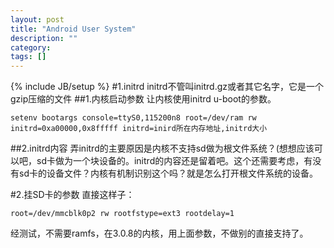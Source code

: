 ```yaml
---
layout: post
title: "Android User System"
description: ""
category: 
tags: []
---
```

{% include JB/setup %}
#1.initrd
initrd不管叫initrd.gz或者其它名字，它是一个gzip压缩的文件
##1.内核启动参数
让内核使用initrd u-boot的参数。

    setenv bootargs console=ttyS0,115200n8 root=/dev/ram rw initrd=0xa00000,0x8fffff initrd=inird所在内存地址,initrd大小

##2.initrd内容
弄initrd的主要原因是内核不支持sd做为根文件系统？(想想应该可以吧，sd卡做为一个块设备的。initrd的内容还是留着吧。这个还需要考虑，有没有sd卡的设备文件？内核有机制识别这个吗？就是怎么打开根文件系统的设备。

#2.挂SD卡的参数
直接这样子：

    root=/dev/mmcblk0p2 rw rootfstype=ext3 rootdelay=1

经测试，不需要ramfs，在3.0.8的内核，用上面参数，不做别的直接支持了。
